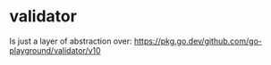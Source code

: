 # validator 

Is just a layer of abstraction over: https://pkg.go.dev/github.com/go-playground/validator/v10